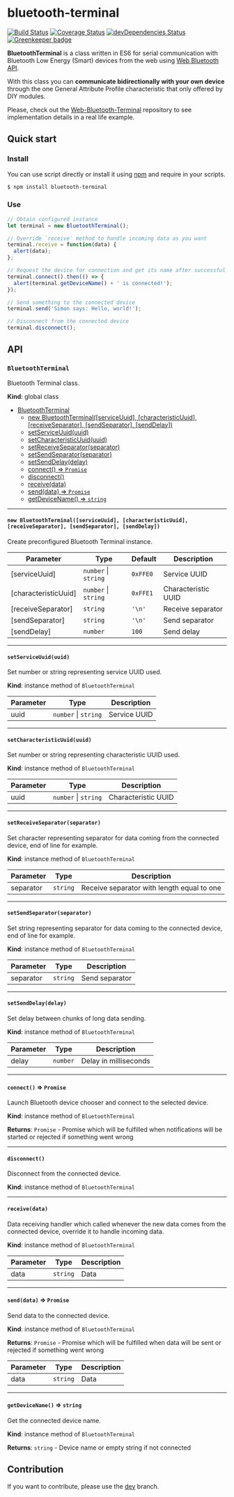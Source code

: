 # bluetooth-terminal

[![Build Status](https://travis-ci.org/1oginov/bluetooth-terminal.svg?branch=master)](https://travis-ci.org/1oginov/bluetooth-terminal)
[![Coverage Status](https://coveralls.io/repos/github/1oginov/bluetooth-terminal/badge.svg?branch=master)](https://coveralls.io/github/1oginov/bluetooth-terminal?branch=master)
[![devDependencies Status](https://david-dm.org/1oginov/bluetooth-terminal/dev-status.svg)](https://david-dm.org/1oginov/bluetooth-terminal?type=dev)
[![Greenkeeper badge](https://badges.greenkeeper.io/1oginov/bluetooth-terminal.svg)](https://greenkeeper.io/)

**BluetoothTerminal** is a class written in ES6 for serial communication with Bluetooth Low Energy (Smart) devices from
the web using [Web Bluetooth API](https://webbluetoothcg.github.io/web-bluetooth/).

With this class you can **communicate bidirectionally with your own device** through the one General Attribute Profile
characteristic that only offered by DIY modules.

Please, check out the [Web-Bluetooth-Terminal](https://github.com/1oginov/Web-Bluetooth-Terminal) repository to see
implementation details in a real life example.

## Quick start

### Install

You can use script directly or install it using [npm](https://npmjs.com) and require in your scripts.

```sh
$ npm install bluetooth-terminal
```

### Use

```javascript
// Obtain configured instance
let terminal = new BluetoothTerminal();

// Override `receive` method to handle incoming data as you want
terminal.receive = function(data) {
  alert(data);
};

// Request the device for connection and get its name after successful connection
terminal.connect().then(() => {
  alert(terminal.getDeviceName() + ' is connected!');
});

// Send something to the connected device
terminal.send('Simon says: Hello, world!');

// Disconnect from the connected device
terminal.disconnect();
```

## API

### `BluetoothTerminal`

Bluetooth Terminal class.

**Kind**: global class

* [BluetoothTerminal](#bluetoothterminal)
  * [new BluetoothTerminal([serviceUuid], [characteristicUuid], [receiveSeparator], [sendSeparator], [sendDelay])](#new-bluetoothterminalserviceuuid-characteristicuuid-receiveseparator-sendseparator-senddelay)
  * [setServiceUuid(uuid)](#setserviceuuiduuid)
  * [setCharacteristicUuid(uuid)](#setcharacteristicuuiduuid)
  * [setReceiveSeparator(separator)](#setreceiveseparatorseparator)
  * [setSendSeparator(separator)](#setsendseparatorseparator)
  * [setSendDelay(delay)](#setsenddelaydelay)
  * [connect() ⇒ `Promise`](#connect--promise)
  * [disconnect()](#disconnect)
  * [receive(data)](#receivedata)
  * [send(data) ⇒ `Promise`](#senddata--promise)
  * [getDeviceName() ⇒ `string`](#getdevicename--string)

---

#### `new BluetoothTerminal([serviceUuid], [characteristicUuid], [receiveSeparator], [sendSeparator], [sendDelay])`

Create preconfigured Bluetooth Terminal instance.

| Parameter            | Type                     | Default  | Description         |
| -------------------- | ------------------------ | -------- | ------------------- |
| [serviceUuid]        | `number` &#124; `string` | `0xFFE0` | Service UUID        |
| [characteristicUuid] | `number` &#124; `string` | `0xFFE1` | Characteristic UUID |
| [receiveSeparator]   | `string`                 | `'\n'`   | Receive separator   |
| [sendSeparator]      | `string`                 | `'\n'`   | Send separator      |
| [sendDelay]          | `number`                 | `100`    | Send delay          |

---

#### `setServiceUuid(uuid)`

Set number or string representing service UUID used.

**Kind**: instance method of `BluetoothTerminal`

| Parameter | Type                     | Description  |
| --------- | ------------------------ | ------------ |
| uuid      | `number` &#124; `string` | Service UUID |

---

#### `setCharacteristicUuid(uuid)`

Set number or string representing characteristic UUID used.

**Kind**: instance method of `BluetoothTerminal`

| Parameter | Type                     | Description         |
| --------- | ------------------------ | ------------------- |
| uuid      | `number` &#124; `string` | Characteristic UUID |

---

#### `setReceiveSeparator(separator)`

Set character representing separator for data coming from the connected device, end of line for example.

**Kind**: instance method of `BluetoothTerminal`

| Parameter | Type     | Description                                |
| --------- | -------- | ------------------------------------------ |
| separator | `string` | Receive separator with length equal to one |

---

#### `setSendSeparator(separator)`

Set string representing separator for data coming to the connected device, end of line for example.

**Kind**: instance method of `BluetoothTerminal`

| Parameter | Type     | Description    |
| --------- | -------- | -------------- |
| separator | `string` | Send separator |

---

#### `setSendDelay(delay)`

Set delay between chunks of long data sending.

**Kind**: instance method of `BluetoothTerminal`

| Parameter | Type     | Description           |
| --------- | -------- | --------------------- |
| delay     | `number` | Delay in milliseconds |

---

#### `connect()` ⇒ `Promise`

Launch Bluetooth device chooser and connect to the selected device.

**Kind**: instance method of `BluetoothTerminal`

**Returns**: `Promise` - Promise which will be fulfilled when notifications will be started or rejected if something
went wrong  

---

#### `disconnect()`

Disconnect from the connected device.

**Kind**: instance method of `BluetoothTerminal`

---

#### `receive(data)`

Data receiving handler which called whenever the new data comes from the connected device, override it to handle
incoming data.

**Kind**: instance method of `BluetoothTerminal`

| Parameter | Type     | Description |
| --------- | -------- | ----------- |
| data      | `string` | Data        |

---

#### `send(data)` ⇒ `Promise`

Send data to the connected device.

**Kind**: instance method of `BluetoothTerminal`

**Returns**: `Promise` - Promise which will be fulfilled when data will be sent or rejected if something went wrong  

| Parameter | Type     | Description |
| --------- | -------- | ----------- |
| data      | `string` | Data        |

---

#### `getDeviceName()` ⇒ `string`

Get the connected device name.

**Kind**: instance method of `BluetoothTerminal`

**Returns**: `string` - Device name or empty string if not connected

## Contribution

If you want to contribute, please use the [dev](https://github.com/1oginov/bluetooth-terminal/tree/dev/) branch.
